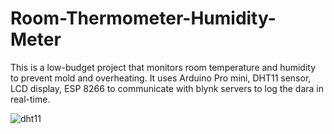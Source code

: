 # Room-Thermometer-Humidity-Meter
This is a low-budget project that monitors room temperature and humidity to prevent mold and overheating. It uses Arduino Pro mini, DHT11 sensor, LCD display, ESP 8266 to communicate with blynk servers to log the dara in real-time.


![dht11](https://github.com/Jayadharanirajapaksha/Room-Thermometer-Humidity-Meter/assets/116358845/644a215e-0375-40dc-bccd-a061ee8e5459)
